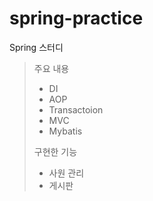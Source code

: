 # spring-practice
Spring 스터디

> 주요 내용
> + DI
> + AOP
> + Transactoion
> + MVC
> + Mybatis
> 
> 구현한 기능
> + 사원 관리
> + 게시판
